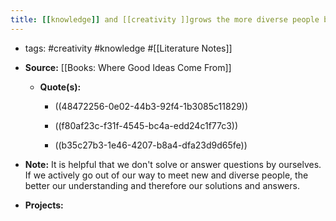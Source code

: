```yaml
---
title: [[knowledge]] and [[creativity ]]grows the more diverse people bump into each other.
---
```


- tags: #creativity #knowledge #[[Literature Notes]]

- **Source:** [[Books: Where Good Ideas Come From]]
	 - **Quote(s):** 
		 - ((48472256-0e02-44b3-92f4-1b3085c11829))

		 - ((f80af23c-f31f-4545-bc4a-edd24c1f77c3))

		 - ((b35c27b3-1e46-4207-b8a4-dfa23d9d65fe))

- **Note:** It is helpful that we don't solve or answer questions by ourselves. If we actively go out of our way to meet new and diverse people, the better our understanding and therefore our solutions and answers.

- **Projects:**
